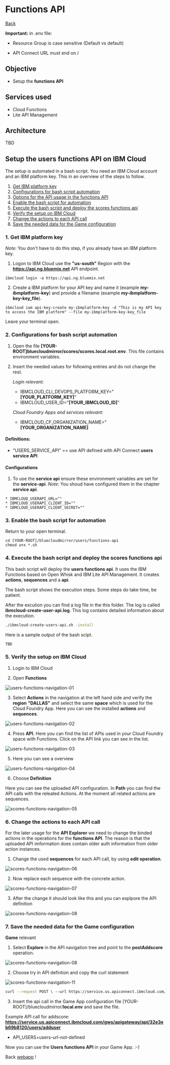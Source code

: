 # Functions API

[Back](../README.md) 

**Important:**  in .env file:

- Resource Group is case sensitive (Default vs default)

- API Connect URL must end on /



## Objective

* Setup the **functions API**

## Services used

* Cloud Functions
* Lite API Management

## Architecture

TBD

## Setup the users functions API on IBM Cloud

The setup is automated in a bash script.
You need an IBM Cloud account and an IBM platform key.
This in an overview of the steps to follow.

1. [Get IBM platform key](#part-SETUP-00)
2. [Configurations for bash script automation](#part-SETUP-01)
3. [Options for the API usage in the functions API](#part-SETUP-02)
4. [Enable the bash script for automation](#part-SETUP-03)
5. [Execute the bash script and deploy the scores functions api](#part-SETUP-04)
6. [Verify the setup on IBM Cloud](#part-SETUP-05)
7. [Change the actions to each API call ](#part-SETUP-06)
8. [Save the needed data for the Game configuration](#part-SETUP-07)

### 1. Get IBM platform key <a name="part-SETUP-00"></a>

_Note:_ You don't have to do this step, if you already have an IBM platform key.

1. Logon to IBM Cloud use the **"us-south"** Region with the  **https://api.ng.bluemix.net** API endpoint.
```
ibmcloud login -a https://api.ng.bluemix.net
```

2. Create a IBM platform for your API key and name it (example **my-ibmplatform-key**) and provide a filename  (example **my-ibmplatform-key-key_file**).
```
ibmcloud iam api-key-create my-ibmplatform-key -d "This is my API key to access the IBM platform" --file my-ibmplatform-key-key_file
```

Leave your terminal open.

### 2. Configurations for bash script automation <a name="part-SETUP-01"></a>

1. Open the file **[YOUR-ROOT]bluecloudmirror/scores/scores.local.root.env**. This file contains environment variables.

2. Insert the needed values for following entries and do not change the rest.

    _Login relevant:_

     * IBMCLOUD_CLI_DEVOPS_PLATFORM_KEY="**[YOUR_PLATFORM_KEY]**"
     * IBMCLOUD_USER_ID="**[YOUR_IBMCLOUD_ID]**"

    _Cloud Foundry Apps and services relevant:_
     * IBMCLOUD_CF_ORGANIZATION_NAME="**[YOUR_ORGANIZATION_NAME]**

#### Definitions:

  * "USERS_SERVICE_API" == use API defined with API Connect  **users service API**

#### Configurations

  1. To use the **service api** ensure these environment variables are set for the **service-api**. 
  _Note:_ You shoud have configured them in the chapter **service api**.

    * IBMCLOUD_USERAPI_URL=""
    * IBMCLOUD_USERAPI_CLIENT_ID=""
    * IBMCLOUD_USERAPI_CLIENT_SECRET=""

### 3. Enable the bash script for automation <a name="part-SETUP-03"></a>

Return to your open terminal.
```
cd [YOUR-ROOT]/bluecloudmirror/users/functions-api
chmod u+x *.sh
```

### 4. Execute the bash script and deploy the scores functions api <a name="part-SETUP-04"></a>

This bash script will deploy the **users functions api**.
It uses the IBM Functions based on Open Whisk and IBM Lite API Management. 
It creates **actions**, **sequences** and a **api**.

The bash script shows the execution steps. Some steps do take time, be patient.

After the excution you can find a log file in the this folder. The log is called **ibmcloud-create-user-api.log**. This log contains detailed information about the execution.

```sh
./ibmcloud-create-users-api.sh -install
```

Here is a sample output of the bash scipt.

```sh
TBD
```

### 5. Verify the setup on IBM Cloud <a name="part-SETUP-05"></a>

1. Login to IBM Cloud

2. Open **Functions**

![users-functions-navigation-01](docimages/users-functions-navigation-01.png)

3. Select **Actions** in the navigation at the left hand side and verify the **region** **"DALLAS"** and select the same **space**  which is used for the Cloud Foundry App. 
Here you can see the installed **actions** and **sequences**.

![users-functions-navigation-02](docimages/users-functions-navigation-02.png)

4. Press **API**. Here you can find the list of APIs used in your Cloud Foundry space with Functions. Click on the API link you can see in the list.

![users-functions-navigation-03](docimages/users-functions-navigation-03.png)

5. Here you can see a overview

![users-functions-navigation-04](docimages/users-functions-navigation-04.png)

6. Choose **Definition**

Here you can see the uploaded API configuration.
In **Path** you can find the API calls with the releated Actions.
At the moment all related actions are sequences.

![scores-functions-navigation-05](docimages/users-functions-navigation-05.png)

### 6. Change the actions to each API call <a name="part-SETUP-06"></a>

For the later usage for the **API Explorer** we need to change the binded actions in the operations for the **functions API**.
The reason is that the uploaded API imformation does contain older auth information from older action instances.

1. Change the used **sequences** for each API call, by using **edit operation**.

![scores-functions-navigation-06](docimages/users-functions-navigation-06.png)

2. Now replace each sequence with the concrete action.

![scores-functions-navigation-07](docimages/users-functions-navigation-07.png)

3. After the change it should look like this and you can explpore the API definition

![scores-functions-navigation-08](docimages/users-functions-navigation-08.png)

### 7. Save the needed data for the Game configuration <a name="part-SETUP-07"></a>

**Game** relevant

1. Select **Explore** in the API navigation tree and point to the **postAddscore** operation.

![scores-functions-navigation-08](docimages/users-functions-navigation-08.png)

2. Choose try in API defintion and copy the curl statement 

![scores-functions-navigation-11](docimages/users-functions-navigation-11.png)

```sh
curl --request POST \ --url https://service.us.apiconnect.ibmcloud.com/gws/apigateway/api/32e3eb9b8120/users/adduser \ --header 'accept: application/json' \ --header 'content-type: application/json' \ --data '{"id":4672220810969088}'
```

3. Insert the api call in the Game App configuration file [YOUR-ROOT]/bluecloudmirror/**local.env** and save the file.

Example API call for addscore: **https://service.us.apiconnect.ibmcloud.com/gws/apigateway/api/32e3eb69b8120/users/adduser**

* API_USERS=users-url-not-defined

Now you can use the **Users functions API** in your Game App. :-)

Back [webapp](../README.md) !










